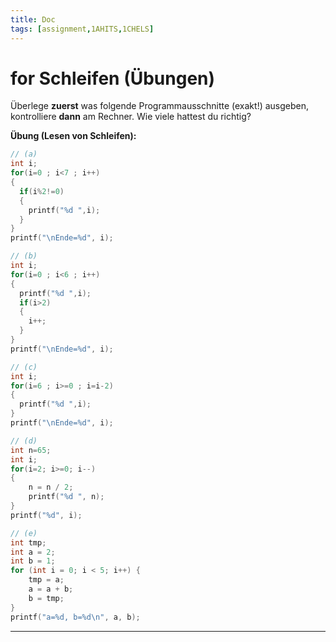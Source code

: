 ```yaml
---
title: Doc
tags: [assignment,1AHITS,1CHELS]
---
```


# for Schleifen (Übungen)

Überlege **zuerst** was folgende Programmausschnitte (exakt!) ausgeben, kontrolliere **dann** am Rechner. Wie viele hattest du richtig?

**Übung (Lesen von Schleifen):**

```c++
// (a)
int i;
for(i=0 ; i<7 ; i++)
{
  if(i%2!=0)
  {
    printf("%d ",i);
  }
}
printf("\nEnde=%d", i);
```


```c
// (b)
int i;
for(i=0 ; i<6 ; i++)
{
  printf("%d ",i);
  if(i>2)
  {
    i++;
  }
}
printf("\nEnde=%d", i);
```

```c
// (c)
int i;
for(i=6 ; i>=0 ; i=i-2)
{
  printf("%d ",i);
}
printf("\nEnde=%d", i);
```


```c
// (d)
int n=65;
int i;
for(i=2; i>=0; i--)
{
	n = n / 2;
	printf("%d ", n);
}
printf("%d", i);
```


```c
// (e)
int tmp;
int a = 2;
int b = 1;      
for (int i = 0; i < 5; i++) {
	tmp = a;
	a = a + b;
	b = tmp;
}
printf("a=%d, b=%d\n", a, b);
```

---



